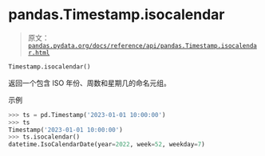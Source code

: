 # pandas.Timestamp.isocalendar

> 原文：[`pandas.pydata.org/docs/reference/api/pandas.Timestamp.isocalendar.html`](https://pandas.pydata.org/docs/reference/api/pandas.Timestamp.isocalendar.html)

```py
Timestamp.isocalendar()
```

返回一个包含 ISO 年份、周数和星期几的命名元组。

示例

```py
>>> ts = pd.Timestamp('2023-01-01 10:00:00')
>>> ts
Timestamp('2023-01-01 10:00:00')
>>> ts.isocalendar()
datetime.IsoCalendarDate(year=2022, week=52, weekday=7) 
```
